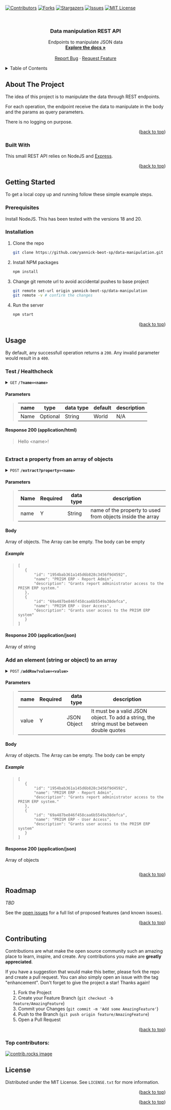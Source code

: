 <!-- Improved compatibility of back to top link: See: https://github.com/othneildrew/Best-README-Template/pull/73 -->

<a id="readme-top"></a>

<!--
*** Thanks for checking out the Best-README-Template. If you have a suggestion
*** that would make this better, please fork the repo and create a pull request
*** or simply open an issue with the tag "enhancement".
*** Don't forget to give the project a star!
*** Thanks again! Now go create something AMAZING! :D
-->

<!-- PROJECT SHIELDS -->
<!--
*** I'm using markdown "reference style" links for readability.
*** Reference links are enclosed in brackets [ ] instead of parentheses ( ).
*** See the bottom of this document for the declaration of the reference variables
*** for contributors-url, forks-url, etc. This is an optional, concise syntax you may use.
*** https://www.markdownguide.org/basic-syntax/#reference-style-links
-->

[![Contributors][contributors-shield]][contributors-url]
[![Forks][forks-shield]][forks-url]
[![Stargazers][stars-shield]][stars-url]
[![Issues][issues-shield]][issues-url]
[![MIT License][license-shield]][license-url]

<!-- PROJECT LOGO -->
<br />
<div align="center">

<h3 align="center">Data manipulation REST API</h3>

  <p align="center">
    Endpoints to manipulate JSON data
    <br />
    <a href="https://github.com/yannick-beot-sp/data-manipulation"><strong>Explore the docs »</strong></a>
    <br />
    <br />
    <a href="https://github.com/yannick-beot-sp/data-manipulation/issues/new?labels=bug&template=bug-report---.md">Report Bug</a>
    ·
    <a href="https://github.com/yannick-beot-sp/data-manipulation/issues/new?labels=enhancement&template=feature-request---.md">Request Feature</a>
  </p>
</div>

<!-- TABLE OF CONTENTS -->
<details>
  <summary>Table of Contents</summary>
  <ol>
    <li>
      <a href="#about-the-project">About The Project</a>
      <ul>
        <li><a href="#built-with">Built With</a></li>
      </ul>
    </li>
    <li>
      <a href="#getting-started">Getting Started</a>
      <ul>
        <li><a href="#prerequisites">Prerequisites</a></li>
        <li><a href="#installation">Installation</a></li>
      </ul>
    </li>
    <li><a href="#usage">Usage</a></li>
    <li><a href="#roadmap">Roadmap</a></li>
    <li><a href="#contributing">Contributing</a></li>
    <li><a href="#license">License</a></li>
    <li><a href="#contact">Contact</a></li>
    <li><a href="#acknowledgments">Acknowledgments</a></li>
  </ol>
</details>

<!-- ABOUT THE PROJECT -->

## About The Project

The idea of this project is to manipulate the data through REST endpoints.

For each operation, the endpoint receive the data to manipulate in the body and the params as query parameters.

There is no logging on purpose.

<p align="right">(<a href="#readme-top">back to top</a>)</p>

### Built With

This small REST API relies on NodeJS and [Express](https://expressjs.com/).

<p align="right">(<a href="#readme-top">back to top</a>)</p>

<!-- GETTING STARTED -->

## Getting Started

To get a local copy up and running follow these simple example steps.

### Prerequisites

Install NodeJS. This has been tested with the versions 18 and 20.

### Installation

1. Clone the repo
   ```sh
   git clone https://github.com/yannick-beot-sp/data-manipulation.git
   ```
2. Install NPM packages
   ```sh
   npm install
   ```
3. Change git remote url to avoid accidental pushes to base project
   ```sh
   git remote set-url origin yannick-beot-sp/data-manipulation
   git remote -v # confirm the changes
   ```
4. Run the server
   ```sh
   npm start
   ```

<p align="right">(<a href="#readme-top">back to top</a>)</p>

<!-- USAGE EXAMPLES -->

## Usage

By default, any successfull operation returns a `200`.
Any invalid parameter would result in a `400`.

### Test / Healthcheck

<details>
 <summary><code>GET</code> <code><b>/?name=&lt;name&gt;</b></code>

#### Parameters

> | name | type     | data type | default | description |
> | ---- | -------- | --------- | ------- | ----------- |
> | Name | Optional | String    | World   | N/A         |

#### Response 200 (application/html)

> Hello &lt;name&gt;!

</details>

### Extract a property from an array of objects

<details>
 <summary><code>POST</code> <code><b>/extract?property=&lt;name&gt;</b></code>

#### Parameters

> | Name | Required | data type | description                                                |
> | ---- | -------- | --------- | ---------------------------------------------------------- |
> | name | Y        | String    | name of the property to used from objects inside the array |

#### Body

Array of objects. The Array can be empty. The body can be empty

##### Example

> ```
> [
>    {
>        "id": "1954bab361a145d6b828c3456f9d4592",
>        "name": "PRISM ERP - Report Admin",
>        "description": "Grants report administrator access to the PRISM ERP system."
>    },
>    {
>        "id": "69a487be846f458caa6b5549a38defca",
>        "name": "PRISM ERP - User Access",
>        "description": "Grants user access to the PRISM ERP system"
>    }
> ]
> ```

#### Response 200 (application/json)

Array of string

### Add an element (string or object) to an array

<details>
 <summary><code>POST</code> <code><b>/addRow?value=&lt;value&gt;</b></code>

#### Parameters

> | name  | Required | data type   | description                                                                               |
> | ----- | -------- | ----------- | ----------------------------------------------------------------------------------------- |
> | value | Y        | JSON Object | It must be a valid JSON object. To add a string, the string must be between double quotes |

#### Body

Array of objects. The Array can be empty. The body can be empty

##### Example

> ```
> [
>    {
>        "id": "1954bab361a145d6b828c3456f9d4592",
>        "name": "PRISM ERP - Report Admin",
>        "description": "Grants report administrator access to the PRISM ERP system."
>    },
>    {
>        "id": "69a487be846f458caa6b5549a38defca",
>        "name": "PRISM ERP - User Access",
>        "description": "Grants user access to the PRISM ERP system"
>    }
> ]
> ```

#### Response 200 (application/json)

Array of objects

</details>

<p align="right">(<a href="#readme-top">back to top</a>)</p>

<!-- ROADMAP -->

## Roadmap

_TBD_

See the [open issues](https://github.com/yannick-beot-sp/data-manipulation/issues) for a full list of proposed features (and known issues).

<p align="right">(<a href="#readme-top">back to top</a>)</p>

<!-- CONTRIBUTING -->

## Contributing

Contributions are what make the open source community such an amazing place to learn, inspire, and create. Any contributions you make are **greatly appreciated**.

If you have a suggestion that would make this better, please fork the repo and create a pull request. You can also simply open an issue with the tag "enhancement".
Don't forget to give the project a star! Thanks again!

1. Fork the Project
2. Create your Feature Branch (`git checkout -b feature/AmazingFeature`)
3. Commit your Changes (`git commit -m 'Add some AmazingFeature'`)
4. Push to the Branch (`git push origin feature/AmazingFeature`)
5. Open a Pull Request

<p align="right">(<a href="#readme-top">back to top</a>)</p>

### Top contributors:

<a href="https://github.com/yannick-beot-sp/data-manipulation/graphs/contributors">
  <img src="https://contrib.rocks/image?repo=yannick-beot-sp/data-manipulation" alt="contrib.rocks image" />
</a>

<!-- LICENSE -->

## License

Distributed under the MIT License. See `LICENSE.txt` for more information.

<p align="right">(<a href="#readme-top">back to top</a>)</p>

<p align="right">(<a href="#readme-top">back to top</a>)</p>

<!-- MARKDOWN LINKS & IMAGES -->
<!-- https://www.markdownguide.org/basic-syntax/#reference-style-links -->

[contributors-shield]: https://img.shields.io/github/contributors/yannick-beot-sp/data-manipulation.svg?style=for-the-badge
[contributors-url]: https://github.com/yannick-beot-sp/data-manipulation/graphs/contributors
[forks-shield]: https://img.shields.io/github/forks/yannick-beot-sp/data-manipulation.svg?style=for-the-badge
[forks-url]: https://github.com/yannick-beot-sp/data-manipulation/network/members
[stars-shield]: https://img.shields.io/github/stars/yannick-beot-sp/data-manipulation.svg?style=for-the-badge
[stars-url]: https://github.com/yannick-beot-sp/data-manipulation/stargazers
[issues-shield]: https://img.shields.io/github/issues/yannick-beot-sp/data-manipulation.svg?style=for-the-badge
[issues-url]: https://github.com/yannick-beot-sp/data-manipulation/issues
[license-shield]: https://img.shields.io/github/license/yannick-beot-sp/data-manipulation.svg?style=for-the-badge
[license-url]: https://github.com/yannick-beot-sp/data-manipulation/blob/master/LICENSE.txt
[product-screenshot]: images/screenshot.png
